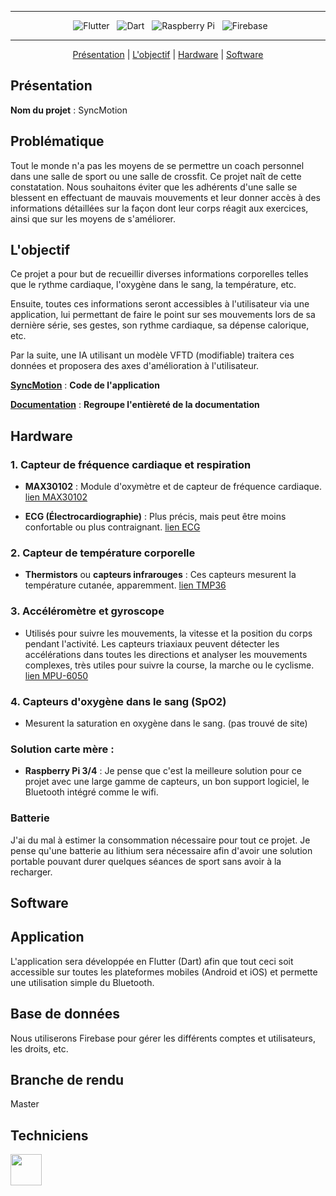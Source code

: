 <div align = center>

---


&nbsp; ![Flutter](https://img.shields.io/badge/Flutter-02569B?style=for-the-badge&logo=flutter&logoColor=white)
&nbsp; ![Dart](https://img.shields.io/badge/Dart-00599C?style=for-the-badge&logo=dart&logoColor=white) 
&nbsp; ![Raspberry Pi](https://img.shields.io/badge/Raspberry%20Pi-C51A4A?style=for-the-badge&logo=raspberry-pi&logoColor=white)
&nbsp; ![Firebase](https://img.shields.io/badge/Firebase-FFCA28?style=for-the-badge&logo=firebase&logoColor=white)


---

[Présentation](#présentation) | [L'objectif](#l'objectif) | [Hardware](#hardware) | [Software](#software)

</div>

## Présentation

**Nom du projet** : SyncMotion

## Problématique

Tout le monde n'a pas les moyens de se permettre un coach personnel dans une salle de sport ou une salle de crossfit. Ce projet naît de cette constatation. Nous souhaitons éviter que les adhérents d'une salle se blessent en effectuant de mauvais mouvements et leur donner accès à des informations détaillées sur la façon dont leur corps réagit aux exercices, ainsi que sur les moyens de s'améliorer.

## L'objectif

Ce projet a pour but de recueillir diverses informations corporelles telles que le rythme cardiaque, l'oxygène dans le sang, la température, etc.

Ensuite, toutes ces informations seront accessibles à l'utilisateur via une application, lui permettant de faire le point sur ses mouvements lors de sa dernière série, ses gestes, son rythme cardiaque, sa dépense calorique, etc.

Par la suite, une IA utilisant un modèle VFTD (modifiable) traitera ces données et proposera des axes d'amélioration à l'utilisateur.

[**SyncMotion**](SyncMotion) : **Code de l'application**

[**Documentation**](Documentation) : **Regroupe l'entièreté  de la documentation**

## Hardware

### 1. **Capteur de fréquence cardiaque et respiration**
   - **MAX30102** : Module d'oxymètre et de capteur de fréquence cardiaque. [lien MAX30102](https://eu.robotshop.com/fr/products/module-oxymetre-capteur-frequence-cardiaque-max30102?gad_source=1)

   - **ECG (Électrocardiographie)** : Plus précis, mais peut être moins confortable ou plus contraignant. [lien ECG](https://www.sparkfun.com/products/12969)

### 2. **Capteur de température corporelle**
   - **Thermistors** ou **capteurs infrarouges** : Ces capteurs mesurent la température cutanée, apparemment. [lien TMP36](https://www.sparkfun.com/products/10988)
   
### 3. **Accéléromètre et gyroscope**
   - Utilisés pour suivre les mouvements, la vitesse et la position du corps pendant l'activité. Les capteurs triaxiaux peuvent détecter les accélérations dans toutes les directions et analyser les mouvements complexes, très utiles pour suivre la course, la marche ou le cyclisme. [lien MPU-6050](https://www.sparkfun.com/products/10937) 

### 4. **Capteurs d'oxygène dans le sang (SpO2)**
   - Mesurent la saturation en oxygène dans le sang. (pas trouvé de site)

### Solution carte mère :
   - **Raspberry Pi 3/4** : Je pense que c'est la meilleure solution pour ce projet avec une large gamme de capteurs, un bon support logiciel, le Bluetooth intégré comme le wifi. 


### Batterie
J'ai du mal à estimer la consommation nécessaire pour tout ce projet. Je pense qu'une batterie au lithium sera nécessaire afin d'avoir une solution portable pouvant durer quelques séances de sport sans avoir à la recharger.

## Software

## Application
L'application sera développée en Flutter (Dart) afin que tout ceci soit accessible sur toutes les plateformes mobiles (Android et iOS) et permette une utilisation simple du Bluetooth. 


## Base de données
Nous utiliserons Firebase pour gérer les différents comptes et utilisateurs, les droits, etc. 

## Branche de rendu 
Master

## Techniciens
<a href = "https://github.com/nathanverdier">
<img src ="https://www.proservices-informatique.fr/wp-content/uploads/2023/11/abonnement-assistance-maintenance-informatique.png" height="50px">
</a>



<div align = center>
</div>
